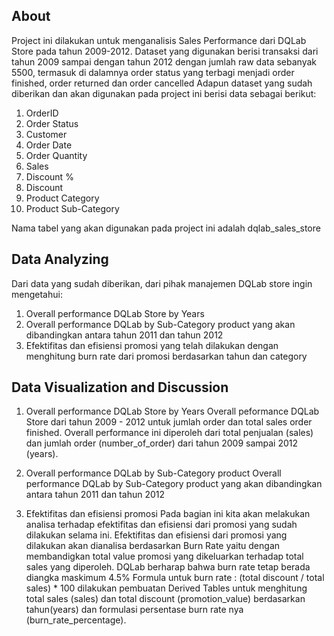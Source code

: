 ## About

Project ini dilakukan untuk menganalisis Sales Performance dari DQLab Store pada tahun 2009-2012. Dataset yang digunakan berisi transaksi dari tahun 2009 sampai dengan tahun 2012 dengan jumlah raw data sebanyak 5500, termasuk di dalamnya order status yang terbagi menjadi order finished, order returned dan order cancelled
Adapun dataset yang sudah diberikan dan akan digunakan pada project ini berisi data sebagai berikut:
1.	OrderID
2.	Order Status
3.	Customer
4.	Order Date
5.	Order Quantity
6.	Sales
7.	Discount %
8.	Discount
9.	Product Category
10.	Product Sub-Category

Nama tabel yang akan digunakan pada project ini adalah dqlab_sales_store

## Data Analyzing

Dari data yang sudah diberikan, dari pihak manajemen DQLab store ingin mengetahui:
1. Overall performance DQLab Store by Years
2. Overall performance DQLab by Sub-Category product yang akan dibandingkan antara tahun 2011 dan tahun 2012
3. Efektifitas dan efisiensi promosi yang telah dilakukan dengan menghitung burn rate dari promosi berdasarkan tahun dan category

## Data Visualization and Discussion

1. Overall performance DQLab Store by Years
   Overall peformance DQLab Store dari tahun 2009 - 2012 untuk jumlah order dan total sales order finished. Overall performance ini diperoleh dari total penjualan (sales) dan jumlah order (number_of_order) dari tahun 2009 sampai 2012 (years). 
    
2. Overall performance DQLab by Sub-Category product 
   Overall performance DQLab by Sub-Category product yang akan dibandingkan antara tahun 2011 dan tahun 2012
3. Efektifitas dan efisiensi promosi
   Pada bagian ini kita akan melakukan analisa terhadap efektifitas dan efisiensi dari promosi yang sudah dilakukan selama ini.
   Efektifitas dan efisiensi dari promosi yang dilakukan akan dianalisa berdasarkan Burn Rate yaitu dengan membandigkan total value promosi yang dikeluarkan terhadap    total sales yang diperoleh.
   DQLab berharap bahwa burn rate tetap berada diangka maskimum 4.5%
                                                  Formula untuk burn rate : (total discount / total sales) * 100
   dilakukan pembuatan Derived Tables untuk menghitung total sales (sales) dan total discount (promotion_value) berdasarkan tahun(years) dan formulasi persentase burn    rate nya (burn_rate_percentage).
